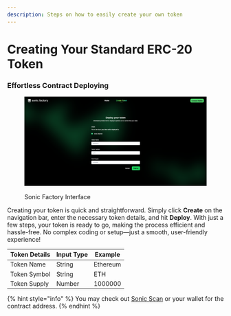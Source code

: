 ```yaml
---
description: Steps on how to easily create your own token
---
```


# Creating Your Standard ERC-20 Token

### Effortless Contract Deploying

<figure><img src="../.gitbook/assets/image.png" alt=""><figcaption><p>Sonic Factory Interface</p></figcaption></figure>

Creating your token is quick and straightforward. Simply click **Create** on the navigation bar, enter the necessary token details, and hit **Deploy**. With just a few steps, your token is ready to go, making the process efficient and hassle-free. No complex coding or setup—just a smooth, user-friendly experience!

| Token Details | Input Type | Example  |
| ------------- | ---------- | -------- |
| Token Name    | String     | Ethereum |
| Token Symbol  | String     | ETH      |
| Token Supply  | Number     | 1000000  |

{% hint style="info" %}
You may check out [Sonic Scan](https://sonicscan.org/) or your wallet for the contract address.
{% endhint %}
